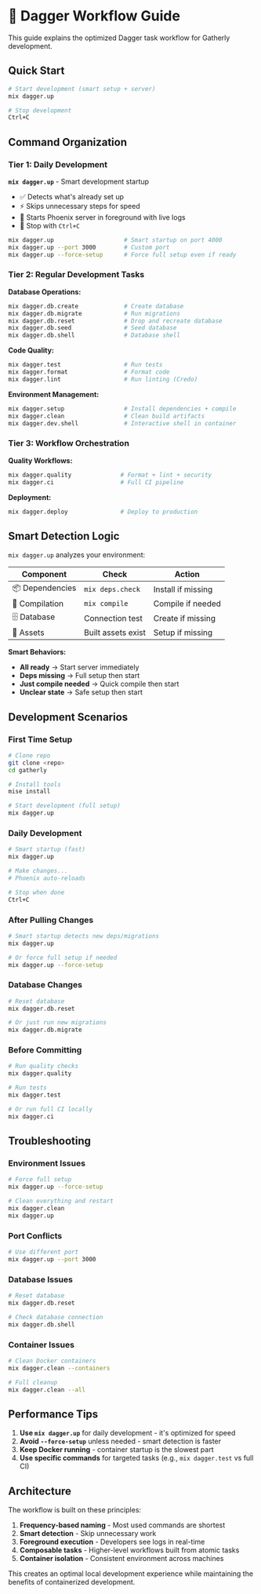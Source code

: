 # 🐋 Dagger Workflow Guide

This guide explains the optimized Dagger task workflow for Gatherly development.

## Quick Start

```bash
# Start development (smart setup + server)
mix dagger.up

# Stop development
Ctrl+C
```

## Command Organization

### Tier 1: Daily Development

**`mix dagger.up`** - Smart development startup
- ✅ Detects what's already set up
- ⚡ Skips unnecessary steps for speed
- 🚀 Starts Phoenix server in foreground with live logs
- 🛑 Stop with `Ctrl+C`

```bash
mix dagger.up                    # Smart startup on port 4000
mix dagger.up --port 3000        # Custom port
mix dagger.up --force-setup      # Force full setup even if ready
```

### Tier 2: Regular Development Tasks

**Database Operations:**
```bash
mix dagger.db.create             # Create database
mix dagger.db.migrate            # Run migrations
mix dagger.db.reset              # Drop and recreate database
mix dagger.db.seed               # Seed database
mix dagger.db.shell              # Database shell
```

**Code Quality:**
```bash
mix dagger.test                  # Run tests
mix dagger.format                # Format code
mix dagger.lint                  # Run linting (Credo)
```

**Environment Management:**
```bash
mix dagger.setup                 # Install dependencies + compile
mix dagger.clean                 # Clean build artifacts
mix dagger.dev.shell             # Interactive shell in container
```

### Tier 3: Workflow Orchestration

**Quality Workflows:**
```bash
mix dagger.quality              # Format + lint + security
mix dagger.ci                   # Full CI pipeline
```

**Deployment:**
```bash
mix dagger.deploy               # Deploy to production
```

## Smart Detection Logic

`mix dagger.up` analyzes your environment:

| Component | Check | Action |
|-----------|-------|--------|
| 📦 Dependencies | `mix deps.check` | Install if missing |
| 🔨 Compilation | `mix compile` | Compile if needed |
| 🗄️ Database | Connection test | Create if missing |
| 🎨 Assets | Built assets exist | Setup if missing |

**Smart Behaviors:**
- **All ready** → Start server immediately
- **Deps missing** → Full setup then start
- **Just compile needed** → Quick compile then start
- **Unclear state** → Safe setup then start

## Development Scenarios

### First Time Setup
```bash
# Clone repo
git clone <repo>
cd gatherly

# Install tools
mise install

# Start development (full setup)
mix dagger.up
```

### Daily Development
```bash
# Smart startup (fast)
mix dagger.up

# Make changes...
# Phoenix auto-reloads

# Stop when done
Ctrl+C
```

### After Pulling Changes
```bash
# Smart startup detects new deps/migrations
mix dagger.up

# Or force full setup if needed
mix dagger.up --force-setup
```

### Database Changes
```bash
# Reset database
mix dagger.db.reset

# Or just run new migrations
mix dagger.db.migrate
```

### Before Committing
```bash
# Run quality checks
mix dagger.quality

# Run tests
mix dagger.test

# Or run full CI locally
mix dagger.ci
```

## Troubleshooting

### Environment Issues
```bash
# Force full setup
mix dagger.up --force-setup

# Clean everything and restart
mix dagger.clean
mix dagger.up
```

### Port Conflicts
```bash
# Use different port
mix dagger.up --port 3000
```

### Database Issues
```bash
# Reset database
mix dagger.db.reset

# Check database connection
mix dagger.db.shell
```

### Container Issues
```bash
# Clean Docker containers
mix dagger.clean --containers

# Full cleanup
mix dagger.clean --all
```

## Performance Tips

1. **Use `mix dagger.up`** for daily development - it's optimized for speed
2. **Avoid `--force-setup`** unless needed - smart detection is faster
3. **Keep Docker running** - container startup is the slowest part
4. **Use specific commands** for targeted tasks (e.g., `mix dagger.test` vs full CI)

## Architecture

The workflow is built on these principles:

1. **Frequency-based naming** - Most used commands are shortest
2. **Smart detection** - Skip unnecessary work
3. **Foreground execution** - Developers see logs in real-time
4. **Composable tasks** - Higher-level workflows built from atomic tasks
5. **Container isolation** - Consistent environment across machines

This creates an optimal local development experience while maintaining the benefits of containerized development.